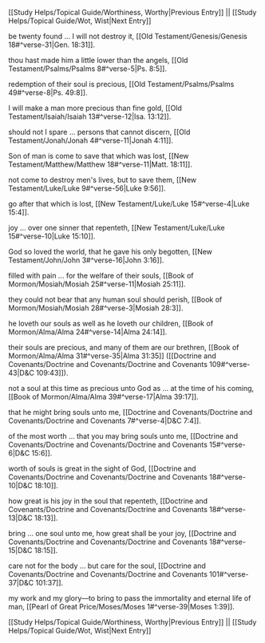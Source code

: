 [[Study Helps/Topical Guide/Worthiness, Worthy|Previous Entry]]  ||  [[Study Helps/Topical Guide/Wot, Wist|Next Entry]]

 be twenty found ... I will not destroy it, [[Old Testament/Genesis/Genesis 18#^verse-31|Gen. 18:31]].

 thou hast made him a little lower than the angels, [[Old Testament/Psalms/Psalms 8#^verse-5|Ps. 8:5]].

 redemption of their soul is precious, [[Old Testament/Psalms/Psalms 49#^verse-8|Ps. 49:8]].

 I will make a man more precious than fine gold, [[Old Testament/Isaiah/Isaiah 13#^verse-12|Isa. 13:12]].

 should not I spare ... persons that cannot discern, [[Old Testament/Jonah/Jonah 4#^verse-11|Jonah 4:11]].

 Son of man is come to save that which was lost, [[New Testament/Matthew/Matthew 18#^verse-11|Matt. 18:11]].

 not come to destroy men's lives, but to save them, [[New Testament/Luke/Luke 9#^verse-56|Luke 9:56]].

 go after that which is lost, [[New Testament/Luke/Luke 15#^verse-4|Luke 15:4]].

 joy ... over one sinner that repenteth, [[New Testament/Luke/Luke 15#^verse-10|Luke 15:10]].

 God so loved the world, that he gave his only begotten, [[New Testament/John/John 3#^verse-16|John 3:16]].

 filled with pain ... for the welfare of their souls, [[Book of Mormon/Mosiah/Mosiah 25#^verse-11|Mosiah 25:11]].

 they could not bear that any human soul should perish, [[Book of Mormon/Mosiah/Mosiah 28#^verse-3|Mosiah 28:3]].

 he loveth our souls as well as he loveth our children, [[Book of Mormon/Alma/Alma 24#^verse-14|Alma 24:14]].

 their souls are precious, and many of them are our brethren, [[Book of Mormon/Alma/Alma 31#^verse-35|Alma 31:35]] ([[Doctrine and Covenants/Doctrine and Covenants/Doctrine and Covenants 109#^verse-43|D&C 109:43]]).

 not a soul at this time as precious unto God as ... at the time of his coming, [[Book of Mormon/Alma/Alma 39#^verse-17|Alma 39:17]].

 that he might bring souls unto me, [[Doctrine and Covenants/Doctrine and Covenants/Doctrine and Covenants 7#^verse-4|D&C 7:4]].

 of the most worth ... that you may bring souls unto me, [[Doctrine and Covenants/Doctrine and Covenants/Doctrine and Covenants 15#^verse-6|D&C 15:6]].

 worth of souls is great in the sight of God, [[Doctrine and Covenants/Doctrine and Covenants/Doctrine and Covenants 18#^verse-10|D&C 18:10]].

 how great is his joy in the soul that repenteth, [[Doctrine and Covenants/Doctrine and Covenants/Doctrine and Covenants 18#^verse-13|D&C 18:13]].

 bring ... one soul unto me, how great shall be your joy, [[Doctrine and Covenants/Doctrine and Covenants/Doctrine and Covenants 18#^verse-15|D&C 18:15]].

 care not for the body ... but care for the soul, [[Doctrine and Covenants/Doctrine and Covenants/Doctrine and Covenants 101#^verse-37|D&C 101:37]].

 my work and my glory—to bring to pass the immortality and eternal life of man, [[Pearl of Great Price/Moses/Moses 1#^verse-39|Moses 1:39]].

[[Study Helps/Topical Guide/Worthiness, Worthy|Previous Entry]]  ||  [[Study Helps/Topical Guide/Wot, Wist|Next Entry]]